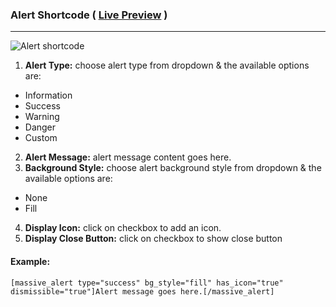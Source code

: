 ### Alert Shortcode ( [Live Preview](http://massivedemo.lab.themebucket.net/shortcodes/alert/) )
---

![Alert shortcode](http://i.imgur.com/9mKuUOo.png)

1. **Alert Type:** choose alert type from dropdown & the available options are:
  * Information
  * Success
  * Warning
  * Danger
  * Custom
2. **Alert Message:** alert message content goes here.
3. **Background Style:** choose alert background style from dropdown & the available options are:
  * None
  * Fill
4. **Display Icon:** click on checkbox to add an icon.
5. **Display Close Button:** click on checkbox to show close button

#### Example:
```
[massive_alert type="success" bg_style="fill" has_icon="true" dismissible="true"]Alert message goes here.[/massive_alert]
```
